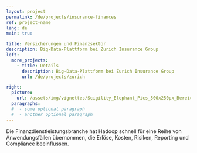 ```yaml
---
layout: project
permalink: /de/projects/insurance-finances
ref: project-name
lang: de
main: true

title: Versicherungen und Finanzsektor
description: Big-Data-Plattform bei Zurich Insurance Group
left:
  more_projects:
    - title: Details
      description: Big-Data-Plattform bei Zurich Insurance Group
      url: /de/projects/zurich

right:
  picture:
    url: /assets/img/vignettes/Scigility_Elephant_Pics_500x250px_Bereich_4.jpg
  paragraphs:
  #  - some optional paragraph
  #  - another optional paragraph
---
```


Die Finanzdienstleistungsbranche hat Hadoop schnell für eine Reihe von Anwendungsfällen übernommen, die Erlöse, Kosten, Risiken, Reporting und Compliance beeinflussen.

